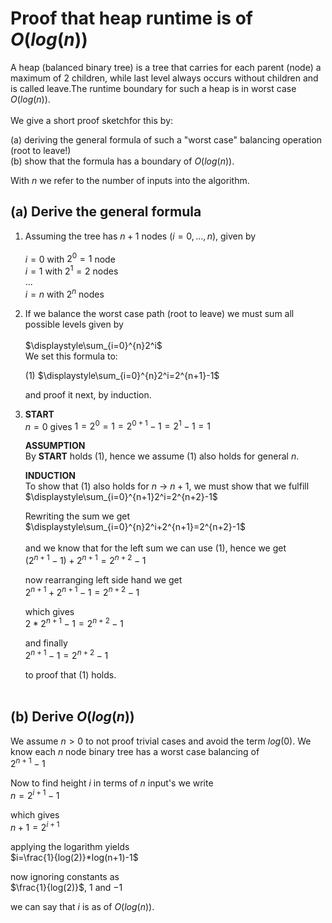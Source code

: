 # Proof that heap runtime is of $`O(log(n))`$ <br>

A heap (balanced binary tree) is a tree that carries for each parent (node) a maximum of  $`2`$ children, while last level always occurs without children and is called leave.The runtime boundary for such a heap is in worst case $`O(log(n))`$.<br><br>
We give a short proof sketchfor this by:

(a) deriving the general formula of such a "worst case" balancing operation (root to leave!)  
(b) show that the formula has a boundary of $`O(log(n))`$.<br>

With $`n`$ we refer to the number of inputs into the algorithm.

## (a) Derive the general formula
1. Assuming the tree has $`n+1`$ nodes ($`i=0,...,n`$), given by <br><br>
   $`i=0`$ with $`2^{0}=1`$ node <br>
   $`i=1`$ with $`2^{1}=2`$ nodes <br>
   $`...`$ <br>
   $`i=n`$ with $`2^{n}`$ nodes <br>
   
2. If we balance the worst case path (root to leave) we must sum all possible levels given by<br><br>
   $`\displaystyle\sum_{i=0}^{n}2^i`$<br> 
   We set this formula to:<br>
   
   (1) $`\displaystyle\sum_{i=0}^{n}2^i=2^{n+1}-1`$

   and proof it next, by induction.
   
3. **START**<br> 
    $`n=0`$ gives $`1=2^{0}=1=2^{0+1}-1=2^{1}-1=1`$

   **ASSUMPTION**<br>
   By **START** holds (1), hence we assume (1) also holds for general $`n`$.
   
   **INDUCTION**<br>
   To show that (1) also holds for $`n`$ $`\rightarrow`$ $`n+1`$, we must show that we fulfill<br>
   $`\displaystyle\sum_{i=0}^{n+1}2^i=2^{n+2}-1`$<br>
   
   Rewriting the sum we get<br>
   $`\displaystyle\sum_{i=0}^{n}2^i+2^{n+1}=2^{n+2}-1`$<br><br>
   and we know that for the left sum we can use (1), hence we get<br>
   $`(2^{n+1}-1)+2^{n+1}=2^{n+2}-1`$<br>
   
   now rearranging left side hand we get<br>
   $`2^{n+1}+2^{n+1}-1=2^{n+2}-1`$<br>
   
   which gives<br>
   $`2*2^{n+1}-1=2^{n+2}-1`$<br>
   
   and finally<br>
   $`2^{n+1}-1=2^{n+2}-1`$<br>
   
   to proof that (1) holds.<br><br>

##  (b) Derive $`O(log(n))`$ 
We assume  $`n>0`$ to not proof trivial cases and avoid the term   $`log(0)`$. We know each $`n`$ node binary tree has a worst case balancing of<br>
   $`2^{n+1}-1`$<br>
   
Now to find height $`i`$ in terms of $`n`$ input's we write<br>
   $`n=2^{i+1}-1`$<br>
   
which gives<br>
   $`n+1=2^{i+1}`$<br>
   
applying the logarithm yields<br>
   $`i=\frac{1}{log(2)}*log(n+1)-1`$<br>

now ignoring constants as<br>
   $`\frac{1}{log(2)}`$, $`1`$ and $`-1`$<br>

we can say that $`i`$ is as of $`O(log(n))`$. 
